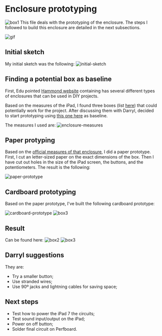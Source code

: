 # Enclosure prototyping
![box1](./images/box1.jpg)
This file deals with the prototyping of the enclosure. The steps I followed to build this enclosure are detailed in the next subsections.

![gif](./images/test.gif)

## Initial sketch
My initial sketch was the following:
![initial-sketch](./images/initial-sketch.jpg)

## Finding a potential box as baseline
First, Edu pointed [Hammond website](https://www.hammfg.com) containing has several different types of enclosures that can be used in DIY projects.

Based on the measures of the iPad, I found three boxes (list [here](https://docs.google.com/spreadsheets/d/1D_RBQ6R6dxn2w-e68LABvtBa7pAwvGjO6KwVCHRj6x4/edit?usp=sharing)) that could potentially work for the project. After discussing them with Darryl, decided to start prototyping using [this one here](https://www.hammfg.com/part/1441-22BK3CWW?referer=1234) as baseline.

The measures I used are:
![enclosure-measures](./images/enclosure-measures.jpg)

## Paper protyping
Based on the [official measures of that enclosure](https://www.hammfg.com/files/parts/pdf/1441-22BK3CWW.pdf), I did a paper prototype. First, I cut an letter-sized paper on the exact dimensions of the box. Then I have cut out holes in the size of the iPad screen, the buttons, and the potentiometers. The result is the following:

![paper-prototype](./images/paper-prototype.jpg)

## Cardboard prototyping
Based on the paper prototype, I've built the following cardboard prototype:

![cardboard-prototype](./images/cardboard-prototype.jpg)
![box3](./images/box3.jpg)

## Result
Can be found here:
![box2](./images/box2.jpg)
![box3](./images/box3.jpg)

## Darryl suggestions
They are:
- Try a smaller button;
- Use stranded wires;
- Use 90º jacks and lightning cables for saving space;

## Next steps
- Test how to power the iPad 7 the circuits;
- Test sound input/output on the iPad;
- Power on off button;
- Solder final circuit on Perfboard.

